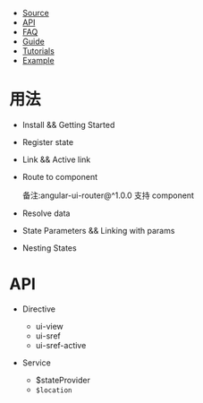 - [Source](https://github.com/angular-ui/ui-router)
- [API](https://ui-router.github.io/ng1/docs/latest/index.html)
- [FAQ](https://github.com/angular-ui/ui-router/wiki/Frequently-Asked-Questions)
- [Guide](https://github.com/angular-ui/ui-router/wiki)
- [Tutorials](https://ui-router.github.io/ng1/tutorial/helloworld)
- [Example](https://ui-router.github.io/sample-app-ng1/)

# 用法

- Install && Getting Started
- Register state
- Link && Active link
- Route to component

    备注:angular-ui-router@^1.0.0 支持 component

- Resolve data
- State Parameters && Linking with params
- Nesting States

# API

- Directive

    - ui-view
    - ui-sref
    - ui-sref-active

- Service

    - $stateProvider
    - `$location`
